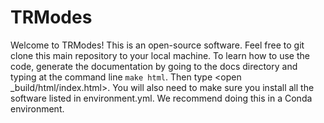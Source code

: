 # TRModes

Welcome to TRModes! This is an open-source software. Feel free to git clone this main repository to your local machine. To learn how to use the code, generate the documentation by going to the docs directory and typing at the command line ``make html``. Then type <open _build/html/index.html>. You will also need to make sure you install all the software listed in environment.yml. We recommend doing this in a Conda environment.